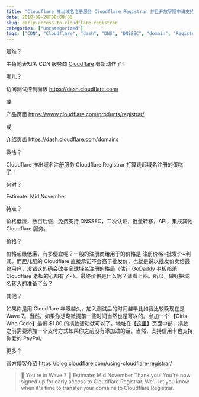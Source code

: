 ```yaml
---
title: "Cloudflare 推出域名注册服务 Cloudflare Registrar 并且开放早期申请支持免费 DNSSEC"
date: 2018-09-28T08:08:00
slug: early-access-to-cloudflare-registrar
categories: ["Uncategorized"]
tags: ["CDN", "Cloudflare", "dash", "DNS", "DNSSEC", "domain", "Registrar"]
---
```


是谁？

主角地表知名 CDN 服务商 [Cloudflare](https://www.cloudflare.com/) 有新动作了！

哪儿？

访问测试控制面板 https://dash.cloudflare.com/

或

产品页面 https://www.cloudflare.com/products/registrar/

或

介绍页面 https://dash.cloudflare.com/domains

做啥？

Cloudflare 推出域名注册服务 Cloudflare Registrar 打算走起域名注册的蛋糕了！

何时？

Estimate: Mid November

特点？

价格低廉，数百后缀，免费支持 DNSSEC，二次认证，批量转移，API，集成其他 Cloudflare 服务。

价格？

价格超级低廉，有多便宜呢？一般的注册商给用于的价格是 注册价格=批发价+利润。而胆儿肥的 Cloudflare 直接承诺不会高于批发价，也就是说以批发价卖给最终用户，没错这的确会改变全球域名注册的格局（估计 GoDaddy 老板暗杀 Cloudflare 老板的心都有了~）。最终价格是什么呢？请看上图。所以，做好把域名转入的准备了么？

其他？

如果你是用 Cloudflare 年限越久，加入测试后的时间越早比如我比较晚现在是 Wave 7。当然，如果你想略微提前一些时间当然也是可以的。参加一个 【Girls Who Code】最低 $1.00 的捐款活动就可以了。地址在【[这里](https://dash.cloudflare.com/domains)】页面中部，捐款之前需要添加一个支付方式如果你之前没有添加过的话，当然，支持信用卡也支持你爱的 PayPal。

更多？

官方博客介绍 https://blog.cloudflare.com/using-cloudflare-registrar/

> 🎉
> You're in Wave 7
> 🎉
> Estimate: Mid November
> Thank you! You're now signed up for early access to Cloudflare Registrar. We'll let you know when it's time to transfer your domains to Cloudflare Registrar.